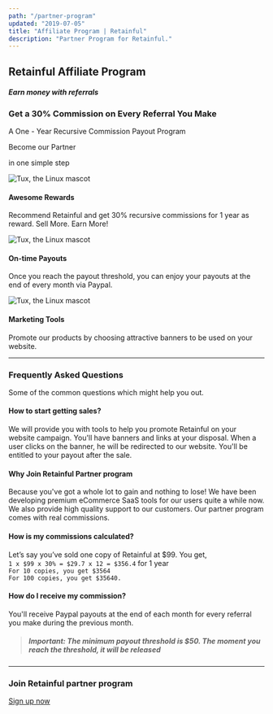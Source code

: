 ```yaml
---
path: "/partner-program"
updated: "2019-07-05"
title: "Affiliate Program | Retainful"
description: "Partner Program for Retainful."
---
```


## Retainful Affiliate Program
##### Earn money with referrals


<div class="text-center topbar-content">

### Get a 30% Commission on Every Referral You Make
A One - Year Recursive Commission Payout Program

<link-text className="btn btn-action btn-lg" url="https://retainful.tapfiliate.com" target="_blank" rel="noopener">Become our Partner</link-text>

in one simple step

</div>

<row class="text-center">
<column size="4">

![Tux, the Linux mascot](https://www.flycart.org/images/affiliates_icons/icon_rewards.png)
#### Awesome Rewards
Recommend Retainful and get 30% recursive commissions for 1 year as reward. Sell More. Earn More!

</column>

<column size="4">

![Tux, the Linux mascot](https://www.flycart.org/images/affiliates_icons/timely_payout.png)
#### On-time Payouts
Once you reach the payout threshold, you can enjoy your payouts at the end of every month via Paypal.

</column>

<column size="4">

![Tux, the Linux mascot](https://www.flycart.org/images/affiliates_icons/marketing_tools.png)
#### Marketing Tools
Promote our products by choosing attractive banners to be used on your website.

</column>

</row>

---

<div class="m-t-30 m-b-30 text-center">

### Frequently Asked Questions
Some of the common questions which might help you out.

</div>

<row>
<column size="6" className="m-b-20">

#### How to start getting sales?
We will provide you with tools to help you promote Retainful on your website campaign. You'll have banners and links at your disposal. When a user clicks on the banner, he will be redirected to our website. You'll be entitled to your payout after the sale.

</column>

<column size="6" className="m-b-20">

#### Why Join Retainful Partner program
Because you've got a whole lot to gain and nothing to lose! We have been developing premium eCommerce SaaS tools for our users quite a while now. We also provide high quality support to our customers. Our partner program comes with real commissions.

</column>

<column size="6" className="m-b-20">

#### How is my commissions calculated?
Let’s say you’ve sold one copy of Retainful at $99. You get,                
`1 x $99 x 30% = $29.7 x 12 = $356.4` for 1 year               
`For 10 copies, you get $3564`              
`For 100 copies, you get $35640.` 

</column>
<column size="6" className="m-b-20">

#### How do I receive my commission?
You'll receive Paypal payouts at the end of each month for every referral you make during the previous month.
> ##### **Important:** The minimum payout threshold is $50. The moment you reach the threshold, it will be released

</column>

</row>

---

<div class="topbar-content m-t-30 text-center">

### Join Retainful partner program
<a class="btn btn-action btn-lg" href="https://retainful.tapfiliate.com" target="_blank" rel="noopener">Sign up now</a>

</div>
